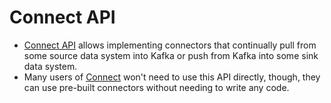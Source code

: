 # Connect API
- [Connect API](https://kafka.apache.org/documentation.html#connectapi) allows implementing connectors that continually pull from some source data system into Kafka or push from Kafka into some sink data system.
- Many users of [Connect](../../../6_BigData/DataConnectors/KafkaConnect.md) won't need to use this API directly, though, they can use pre-built connectors without needing to write any code.